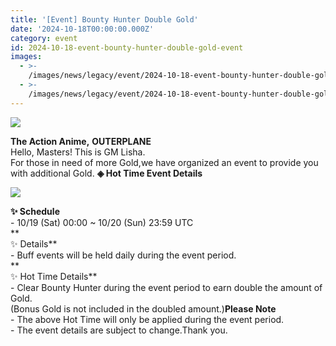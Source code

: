 ```yaml
---
title: '[Event] Bounty Hunter Double Gold'
date: '2024-10-18T00:00:00.000Z'
category: event
id: 2024-10-18-event-bounty-hunter-double-gold-event
images:
  - >-
    /images/news/legacy/event/2024-10-18-event-bounty-hunter-double-gold-event/7a8880f5b8534c4b88ed83ee236f8e8d.webp
  - >-
    /images/news/legacy/event/2024-10-18-event-bounty-hunter-double-gold-event/efee3e85e79249b2b5adc38d2eedff75.webp
---
```


![](/images/news/legacy/event/2024-10-18-event-bounty-hunter-double-gold-event/7a8880f5b8534c4b88ed83ee236f8e8d.webp)  

**The Action Anime,** **OUTERPLANE**  
Hello, Masters! This is GM Lisha.  
For those in need of more Gold,we have organized an event to provide you with additional Gold. **◈ Hot Time Event Details**

![](/images/news/legacy/event/2024-10-18-event-bounty-hunter-double-gold-event/efee3e85e79249b2b5adc38d2eedff75.webp)  
  
**✨ Schedule**  
\- 10/19 (Sat) 00:00 ~ 10/20 (Sun) 23:59 UTC  
**  
✨ Details**  
\- Buff events will be held daily during the event period.  
**  
✨ Hot Time Details**  
\- Clear Bounty Hunter during the event period to earn double the amount of Gold.  
(Bonus Gold is not included in the doubled amount.)**Please Note**  
\- The above Hot Time will only be applied during the event period.  
\- The event details are subject to change.Thank you.
